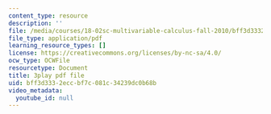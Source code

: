 ```yaml
---
content_type: resource
description: ''
file: /media/courses/18-02sc-multivariable-calculus-fall-2010/bff3d3332eccbf7c081c34239dc0b68b_n9gSOBwauRw.pdf
file_type: application/pdf
learning_resource_types: []
license: https://creativecommons.org/licenses/by-nc-sa/4.0/
ocw_type: OCWFile
resourcetype: Document
title: 3play pdf file
uid: bff3d333-2ecc-bf7c-081c-34239dc0b68b
video_metadata:
  youtube_id: null
---
```

